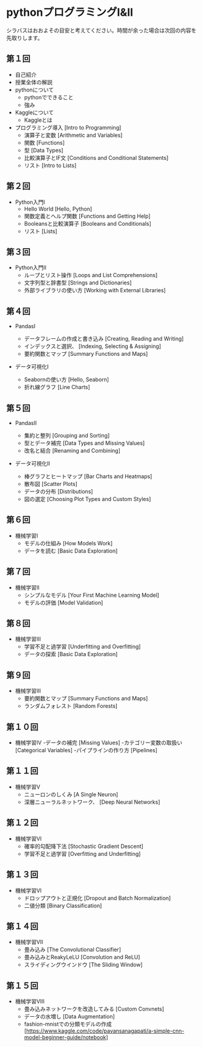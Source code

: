 
# pythonプログラミングⅠ&Ⅱ
シラバスはおおよその目安と考えてください。時間が余った場合は次回の内容を先取りします。

## 第１回
- 自己紹介
- 授業全体の解説
- pythonについて
    - pythonでできること
    - 強み
- Kaggleについて
    - Kaggleとは
- プログラミング導入 [Intro to Programming]
    - 演算子と変数 [Arithmetic and Variables]
    - 関数 [Functions]
    - 型 [Data Types]
    - 比較演算子とIF文 [Conditions and Conditional Statements]
    - リスト [Intro to Lists]

## 第２回

- Python入門Ⅰ
    - Hello World [Hello, Python]
    - 関数定義とヘルプ関数 [Functions and Getting Help]
    - Booleansと比較演算子 [Booleans and Conditionals]
    - リスト [Lists]

## 第３回

- Python入門Ⅱ
    - ループとリスト操作 [Loops and List Comprehensions]
    - 文字列型と辞書型 [Strings and Dictionaries]
    - 外部ライブラリの使い方 [Working with External Libraries]    

## 第４回

- PandasⅠ
    - データフレームの作成と書き込み [Creating, Reading and Writing]
    - インデックスと選択、 [Indexing, Selecting & Assigning]    
    - 要約関数とマップ [Summary Functions and Maps]

 - データ可視化Ⅰ
    - Seabornの使い方 [Hello, Seaborn]
    - 折れ線グラフ [Line Charts]

## 第５回

- PandasⅡ
    - 集約と整列 [Grouping and Sorting]
    - 型とデータ補完 [Data Types and Missing Values]
    - 改名と結合 [Renaming and Combining]

 - データ可視化Ⅱ
    - 棒グラフとヒートマップ [Bar Charts and Heatmaps]
    - 散布図 [Scatter Plots]
    - データの分布 [Distributions]
    - 図の選定 [Choosing Plot Types and Custom Styles]

## 第６回

- 機械学習I
    - モデルの仕組み [How Models Work]
    - データを読む [Basic Data Exploration]  

## 第７回

- 機械学習Ⅱ
    - シンプルなモデル [Your First Machine Learning Model]
    - モデルの評価 [Model Validation]

## 第８回

- 機械学習Ⅲ
    - 学習不足と過学習 [Underfitting and Overfitting] 
    - データの探索 [Basic Data Exploration]     

## 第９回

- 機械学習Ⅲ 
    - 要約関数とマップ [Summary Functions and Maps]
    - ランダムフォレスト [Random Forests] 

## 第１０回

- 機械学習Ⅳ
    -データの補完 [Missing Values]
    -カテゴリー変数の取扱い [Categorical Variables]
    -パイプラインの作り方 [Pipelines]

## 第１１回

- 機械学習Ⅴ
    - ニューロンのしくみ [A Single Neuron]
    - 深層ニューラルネットワーク、 [Deep Neural Networks]

## 第１２回

- 機械学習Ⅵ
    - 確率的勾配降下法 [Stochastic Gradient Descent]
    - 学習不足と過学習 [Overfitting and Underfitting]      

## 第１３回

- 機械学習Ⅵ
    - ドロップアウトと正規化 [Dropout and Batch Normalization] 
    - 二値分類 [Binary Classification]                                 

## 第１４回

- 機械学習Ⅶ
    - 畳み込み [The Convolutional Classifier]
    - 畳み込みとReakyLeLU [Convolution and ReLU]    
    - スライディングウインドウ [The Sliding Window]   

## 第１５回

- 機械学習Ⅷ
    - 畳み込みネットワークを改造してみる [Custom Convnets]
    - データの水増し [Data Augmentation]
     - fashion-mnistでの分類モデルの作成 [https://www.kaggle.com/code/pavansanagapati/a-simple-cnn-model-beginner-guide/notebook]